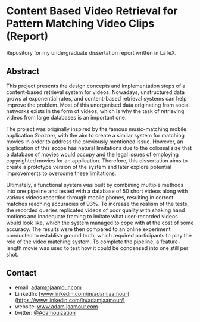 # Content Based Video Retrieval for Pattern Matching Video Clips (Report)

Repository for my undergraduate dissertation report written in LaTeX.

## Abstract

This project presents the design concepts and implementation steps of a content-based retrieval system for videos. Nowadays, unstructured data grows at exponential rates, and content-based retrieval systems can help improve the problem. Most of this unorganised data originating from social networks exists in the form of videos, which is why the task of retrieving videos from large databases is an important one.

The project was originally inspired by the famous music-matching mobile application *Shazam*, with the aim to create a similar system for matching movies in order to address the previously mentioned issue. However, an application of this scope has natural limitations due to the colossal size that a database of movies would occupy and the legal issues of employing copyrighted movies for an application. Therefore, this dissertation aims to create a prototype version of the system and later explore potential improvements to overcome these limitations.

Ultimately, a functional system was built by combining multiple methods into one pipeline and tested with a database of 50 short videos along with various videos recorded through mobile phones, resulting in correct matches reaching accuracies of 93\%. To increase the realism of the tests, the recorded queries replicated videos of poor quality with shaking hand motions and inadequate framing to imitate what user-recorded videos would look like, which the system managed to cope with at the cost of some accuracy. The results were then compared to an online experiment conducted to establish ground truth, which required participants to play the role of the video matching system. To complete the pipeline, a feature-length movie was used to test how it could be condensed into one still per shot.

## Contact
* email: adam@jaamour.com
* LinkedIn: [www.linkedin.com/in/adamjaamour](https://www.linkedin.com/in/adamjaamour/)
* website: www.adam.jaamour.com
* twitter: [@Adamouization](https://twitter.com/Adamouization)
